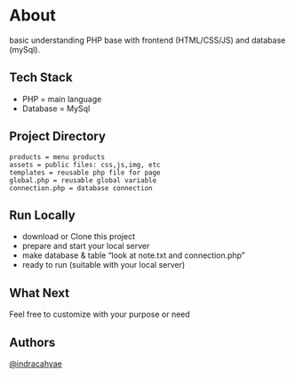 # About

basic understanding PHP base with frontend (HTML/CSS/JS) and database (mySql).

## Tech Stack

- PHP = main language
- Database = MySql

## Project Directory

    products = menu products
    assets = public files: css,js,img, etc
    templates = reusable php file for page
    global.php = reusable global variable
    connection.php = database connection

## Run Locally

- download or Clone this project
- prepare and start your local server
- make database & table “look at note.txt and connection.php”
- ready to run (suitable with your local server)

## What Next

Feel free to customize with your purpose or need

## Authors

[@indracahyae](https://www.github.com/indracahyae)
